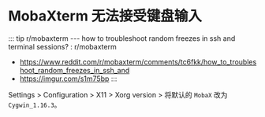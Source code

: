 # MobaXterm 无法接受键盘输入

::: tip r/mobaxterm --- how to troubleshoot random freezes in ssh and terminal sessions? : r/mobaxterm
* https://www.reddit.com/r/mobaxterm/comments/tc6fkk/how_to_troubleshoot_random_freezes_in_ssh_and
* https://imgur.com/s1m75bp
:::

Settings > Configuration > X11 > Xorg version > 将默认的 `MobaX` 改为 `Cygwin_1.16.3`。